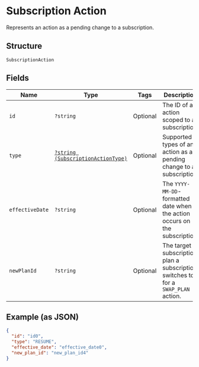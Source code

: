 
# Subscription Action

Represents an action as a pending change to a subscription.

## Structure

`SubscriptionAction`

## Fields

| Name | Type | Tags | Description | Getter | Setter |
|  --- | --- | --- | --- | --- | --- |
| `id` | `?string` | Optional | The ID of an action scoped to a subscription. | getId(): ?string | setId(?string id): void |
| `type` | [`?string (SubscriptionActionType)`](/doc/models/subscription-action-type.md) | Optional | Supported types of an action as a pending change to a subscription. | getType(): ?string | setType(?string type): void |
| `effectiveDate` | `?string` | Optional | The `YYYY-MM-DD`-formatted date when the action occurs on the subscription. | getEffectiveDate(): ?string | setEffectiveDate(?string effectiveDate): void |
| `newPlanId` | `?string` | Optional | The target subscription plan a subscription switches to, for a `SWAP_PLAN` action. | getNewPlanId(): ?string | setNewPlanId(?string newPlanId): void |

## Example (as JSON)

```json
{
  "id": "id0",
  "type": "RESUME",
  "effective_date": "effective_date0",
  "new_plan_id": "new_plan_id4"
}
```

